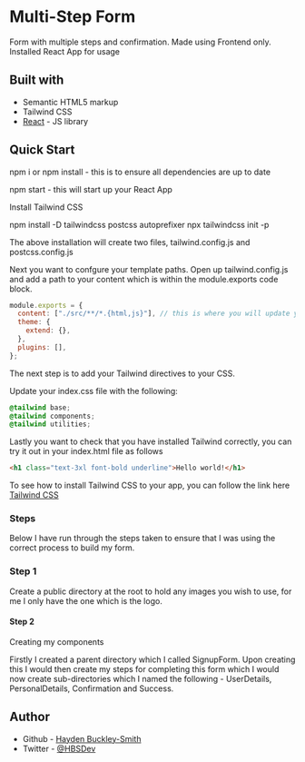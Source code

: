 # Multi-Step Form

Form with multiple steps and confirmation. Made using Frontend only. Installed React App for usage

## Built with

- Semantic HTML5 markup
- Tailwind CSS
- [React](https://reactjs.org/) - JS library

## Quick Start

npm i or npm install - this is to ensure all dependencies are up to date

npm start - this will start up your React App

Install Tailwind CSS

npm install -D tailwindcss postcss autoprefixer
npx tailwindcss init -p

The above installation will create two files, tailwind.config.js and postcss.config.js

Next you want to confgure your template paths. Open up tailwind.config.js and add a path to your content which is within the module.exports code block.

```js
module.exports = {
  content: ["./src/**/*.{html,js}"], // this is where you will update your paths
  theme: {
    extend: {},
  },
  plugins: [],
};
```

The next step is to add your Tailwind directives to your CSS.

Update your index.css file with the following:

```css
@tailwind base;
@tailwind components;
@tailwind utilities;
```

Lastly you want to check that you have installed Tailwind correctly, you can try it out in your index.html file as follows

```html
<h1 class="text-3xl font-bold underline">Hello world!</h1>
```

To see how to install Tailwind CSS to your app, you can follow the link here [Tailwind CSS](https://tailwindcss.com/docs/installation)

### Steps

Below I have run through the steps taken to ensure that I was using the correct process to build my form.

### Step 1

Create a public directory at the root to hold any images you wish to use, for me I only have the one which is the logo.

#### Step 2

Creating my components

Firstly I created a parent directory which I called SignupForm. Upon creating this I would then create my steps for completing this form which I would now create sub-directories which I named the following - UserDetails, PersonalDetails, Confirmation and Success.

## Author

- Github - [Hayden Buckley-Smith](https://www.github.com/hayden-93.com)
- Twitter - [@HBSDev](https://twitter.com/HBSDev)

```

```

